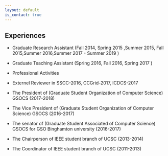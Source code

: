 ```yaml
---
layout: default
is_contact: true
---
```





## Experiences
+ Graduate Research Assistant (Fall 2014, Spring 2015 ,Summer 2015, Fall 2015,Summer 2016,Summer 2017 - Summer 2019 )

+ Graduate Teaching Assistant (Spring 2016, Fall 2016, Spring 2017 )

+ Professional Activities

+ Externel Reviewer in SSCC-2016, CCGrid-2017, ICDCS-2017

+ The President of (Graduate Student Organization of Computer Science) GSOCS (2017-2018)

+ The Vice President of (Graduate Student Organization of Computer Science) GSOCS (2016-2017)

+ The senator of (Graduate Student Associated of Computer Science) GSOCS for GSO Binghamton university (2016-2017)

+ The Chairperson of IEEE student branch of UCSC (2013-2014)

+ The Coordinator of IEEE student branch of UCSC (2011-2013)
